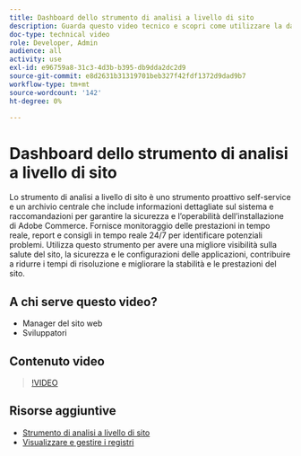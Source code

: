 ```yaml
---
title: Dashboard dello strumento di analisi a livello di sito
description: Guarda questo video tecnico e scopri come utilizzare la dashboard dello strumento Analisi per l’intero sito per accedere a informazioni dettagliate sul sistema e a raccomandazioni per garantire la sicurezza e l’operabilità dell’installazione di Adobe Commerce.
doc-type: technical video
role: Developer, Admin
audience: all
activity: use
exl-id: e96759a8-31c3-4d3b-b395-db9dda2dc2d9
source-git-commit: e8d2631b31319701beb327f42fdf1372d9dad9b7
workflow-type: tm+mt
source-wordcount: '142'
ht-degree: 0%

---
```


# Dashboard dello strumento di analisi a livello di sito

Lo strumento di analisi a livello di sito è uno strumento proattivo self-service e un archivio centrale che include informazioni dettagliate sul sistema e raccomandazioni per garantire la sicurezza e l’operabilità dell’installazione di Adobe Commerce. Fornisce monitoraggio delle prestazioni in tempo reale, report e consigli in tempo reale 24/7 per identificare potenziali problemi. Utilizza questo strumento per avere una migliore visibilità sulla salute del sito, la sicurezza e le configurazioni delle applicazioni, contribuire a ridurre i tempi di risoluzione e migliorare la stabilità e le prestazioni del sito.

## A chi serve questo video?

- Manager del sito web
- Sviluppatori

## Contenuto video

>[!VIDEO](https://video.tv.adobe.com/v/344001?quality=12&learn=on)

## Risorse aggiuntive

- [Strumento di analisi a livello di sito](https://experienceleague.adobe.com/docs/commerce-operations/tools/site-wide-analysis-tool/intro.html)
- [Visualizzare e gestire i registri](https://experienceleague.adobe.com/docs/commerce-cloud-service/user-guide/develop/test/log-locations.html)

